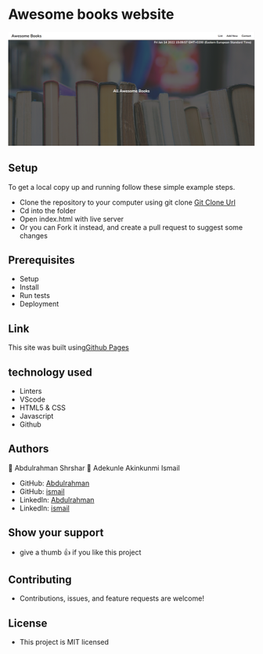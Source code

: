 # Awesome books website

![screenshot](images/screenshot.png)

## Setup

To get a local copy up and running follow these simple example steps.

- Clone the repository to your computer using git clone [Git Clone Url](https://github.com/ismailakinkunmi/Awesome-books.git)
- Cd into the folder
- Open index.html with live server
- Or you can Fork it instead, and create a pull request to suggest some changes

## Prerequisites

- Setup
- Install
- Run tests
- Deployment

## Link

This site was built using[Github Pages](https://ismailakinkunmi.github.io/Awesome-books/)

## technology used

- Linters
- VScode
- HTML5 & CSS
- Javascript
- Github

## Authors

👤 Abdulrahman Shrshar
👤 Adekunle Akinkunmi Ismail

- GitHub: [Abdulrahman](https://github.com/abdulrahmanshr75)
- GitHub: [ismail](https://github.com/ismailakinkunmi)
- LinkedIn: [Abdulrahman](https://www.linkedin.com/in/abdulrahman-shrshar-721144161/)
- LinkedIn: [ismail](https://www.linkedin.com/in/adismail4/)

## Show your support

- give a thumb 👍 if you like this project

## Contributing

- Contributions, issues, and feature requests are welcome!

## License

- This project is MIT licensed
